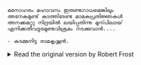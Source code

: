 ```
മനോഹരം മഹാവനം ഇരുണ്ടഗാധമെങ്കിലും
അനേകമുണ്ട് കാത്തിടേണ്ട മാമകപ്രതിജ്ഞകൾ
അനക്കമറ്റു നിദ്രയിൽ ലയിപ്പതിന്നു മുന്പിലായ്
എനിക്കതീവദൂരമുണ്ടവിശ്രമം നടക്കുവാൻ....

- കടമ്മനിട്ട രാമകൃഷ്ണൻ.
```
<details>
<summary>Read the original version by Robert Frost</summary>
  
```
These woods are lovely, dark and deep,
But I have promises to keep,
And miles to go before I sleep,
And miles to go before I sleep
```
</details>

